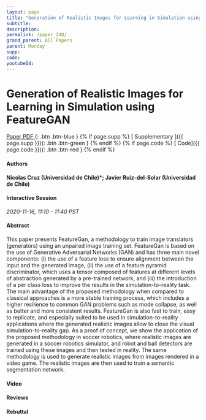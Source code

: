 ```yaml
---
layout: page
title: "Generation of Realistic Images for Learning in Simulation using FeatureGAN"
subtitle: 
description:
permalink: /paper_248/
grand_parent: All Papers
parent: Monday
supp: 
code: 
youtubeId: 
---
```


# Generation of Realistic Images for Learning in Simulation using FeatureGAN

[<i class="fa fa-file-text-o" aria-hidden="true"></i> Paper PDF ](https://drive.google.com/file/d/1SgjO5_uAIVo-pKt3RhboyE1QqjcYawyu/view){: .btn .btn-blue } {% if page.supp %} [<i class="fa fa-file-text-o" aria-hidden="true"></i> Supplementary ]({{ page.supp }}){: .btn .btn-green } {% endif %} {% if page.code %} [<i class="fa fa-github" aria-hidden="true"></i> Code]({{ page.code }}){: .btn .btn-red }
{% endif %}

#### Authors
**Nicolas Cruz (Universidad de Chile)*; Javier Ruiz-del-Solar (Universidad de Chile)**

#### Interactive Session
*2020-11-16, 11:10 - 11:40 PST*

#### Abstract
This paper presents FeatureGan, a methodology to train image translators (generators) using an unpaired image training set. FeatureGan is based on the use of Generative Adversarial Networks (GAN) and has three main novel components: (i) the use of a feature loss to ensure alignment between the input and the generated image, (ii) the use of a feature pyramid discriminator, which uses a tensor composed of features at different levels of abstraction generated by a pre-trained network, and (iii) the introduction of a per class loss to improve the results in the simulation-to-reality task. The main advantage of the proposed methodology when compared to classical approaches is a more stable training process, which includes a higher resilience to common GAN problems such as mode collapse, as well as better and more consistent results. FeatureGan is also fast to train, easy to replicate, and especially suited to be used in simulation-to-reality applications where the generated realistic images allow to close the visual simulation-to-reality gap. As a proof of concept, we show the application of the proposed methodology in soccer robotics, where realistic images are generated in a soccer robotics simulator, and robot and ball detectors are trained using these images and then tested in reality. The same methodology is used to generate realistic images from images rendered in a video game. The realistic images are then used to train a semantic segmentation network.

#### Video 

#### Reviews

#### Rebuttal
